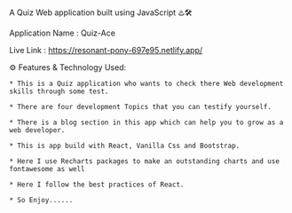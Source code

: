 A Quiz Web application built using JavaScript ♨️🛠️

Application Name : Quiz-Ace

Live Link : https://resonant-pony-697e95.netlify.app/

⚙️ Features & Technology Used:

    * This is a Quiz application who wants to check there Web development skills through some test.

    * There are four development Topics that you can testify yourself.

    * There is a blog section in this app which can help you to grow as a web developer.

    * This is app build with React, Vanilla Css and Bootstrap.

    * Here I use Recharts packages to make an outstanding charts and use fontawesome as well

    * Here I follow the best practices of React.

    * So Enjoy......
